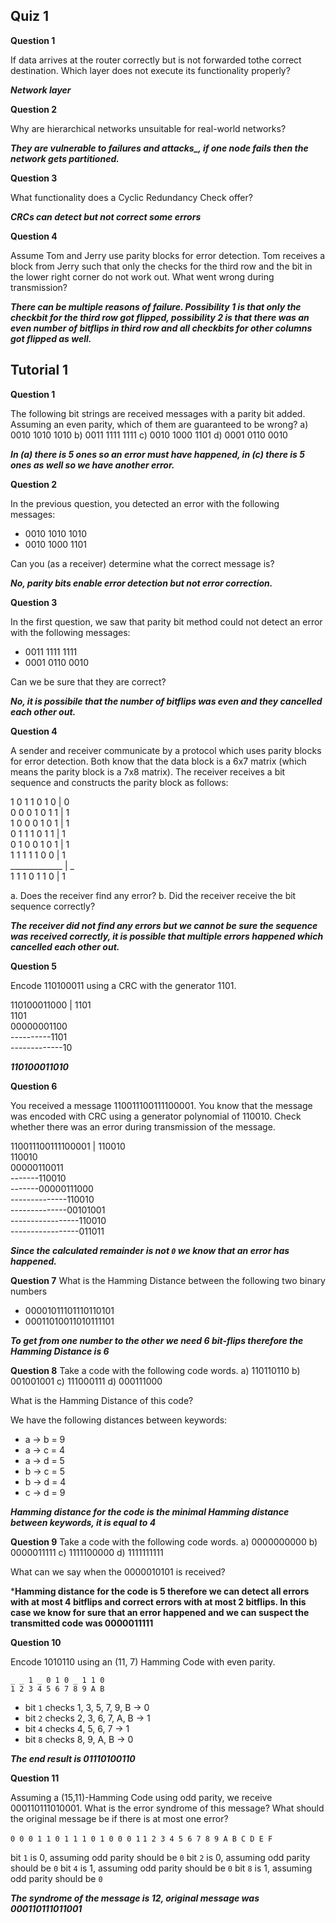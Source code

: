 ## Quiz 1

**Question 1**

If data arrives at the router correctly but is not forwarded tothe correct destination. Which layer does not execute its functionality properly?

***Network layer***

**Question 2**

Why are hierarchical networks unsuitable for real-world networks?

***They are vulnerable to failures and attacks_, if one node fails then the network gets partitioned.***

**Question 3**

What functionality does a Cyclic Redundancy Check offer?

***CRCs can detect but not correct some errors***

**Question 4**

Assume Tom and Jerry use parity blocks for error detection. Tom receives a block from Jerry such that only the checks for the third row and the bit in the lower right corner do not work out. What went wrong during transmission?

***There can be multiple reasons of failure. Possibility 1 is that only the checkbit for the third row got flipped, possibility 2 is that there was an even number of bitflips in third row and all checkbits for other columns got flipped as well.***

## Tutorial 1

**Question 1**

The following bit strings are received messages with a parity bit added. Assuming an even parity, which of them are guaranteed to be wrong?
a) 0010 1010 1010
b) 0011 1111 1111
c) 0010 1000 1101
d) 0001 0110 0010

***In (a) there is 5 ones so an error must have happened, in (c) there is 5 ones as well so we have another error.***

**Question 2**

In the previous question, you detected an error with the following messages:
* 0010 1010 1010
* 0010 1000 1101   

Can you (as a receiver) determine what the correct message is?

***No, parity bits enable error detection but not error correction.***

**Question 3**

In the first question, we saw that parity bit method could not detect an error with the following messages:
* 0011 1111 1111
* 0001 0110 0010

Can we be sure that they are correct?

***No, it is possibile that the number of bitflips was even and they cancelled each other out.***

**Question 4**

A sender and receiver communicate by a protocol which uses parity blocks for error detection. Both know that the data block is a 6x7 matrix (which means the parity block is a 7x8 matrix). The receiver receives a bit sequence and constructs the parity block as follows:

1 0 1 1 0 1 0 | 0   
0 0 0 1 0 1 1 | 1   
1 0 0 0 1 0 1 | 1   
0 1 1 1 0 1 1 | 1   
0 1 0 0 1 0 1 | 1   
1 1 1 1 1 0 0 | 1   
_____________ | _   
1 1 1 0 1 1 0 | 1   

a. Does the receiver find any error?
b. Did the receiver receive the bit sequence correctly?

***The receiver did not find any errors but we cannot be sure the sequence was received correctly, it is possible that multiple errors happened which cancelled each other out.***

**Question 5**

Encode 110100011 using a CRC with the generator 1101.

110100011000 | 1101   
1101   
00000001100   
----------1101   
-------------10

***110100011010***
          
**Question 6**

You received a message 110011100111100001. You know that the message was encoded with CRC using a generator polynomial of 110010. Check whether there was an error during transmission of the message. 

110011100111100001 | 110010   
110010   
00000110011   
-------110010   
-------00000111000   
--------------110010   
--------------00101001   
-----------------110010   
-----------------011011   

***Since the calculated remainder is not `0` we know that an error has happened.***

**Question 7**
What is the Hamming Distance between the following two binary numbers
* 00001011101110110101
* 00011010011010111101

***To get from one number to the other we need 6 bit-flips therefore the Hamming Distance is 6***

**Question 8**
Take a code with the following code words.
a) 110110110
b) 001001001
c) 111000111
d) 000111000

What is the Hamming Distance of this code?

We have the following distances between keywords:
* a -> b = 9
* a -> c = 4
* a -> d = 5
* b -> c = 5
* b -> d = 4
* c -> d = 9

***Hamming distance for the code is the minimal Hamming distance between keywords, it is equal to 4***

**Question 9**
Take a code with the following code words.
a) 0000000000
b) 0000011111
c) 1111100000
d) 1111111111

What can we say when the 0000010101 is received?

***Hamming distance for the code is 5 therefore we can detect all errors with at most 4 bitflips and correct errors with at most 2 bitflips. In this case we know for sure that an error happened and we can suspect the transmitted code was 0000011111**

**Question 10**

Encode 1010110 using an (11, 7) Hamming Code with even parity.

`_ _ 1 _ 0 1 0 _ 1 1 0`    
`1 2 3 4 5 6 7 8 9 A B`

* bit `1` checks 1, 3, 5, 7, 9, B -> 0
* bit `2` checks 2, 3, 6, 7, A, B -> 1
* bit `4` checks 4, 5, 6, 7 -> 1
* bit `8` checks 8, 9, A, B -> 0

***The end result is 01110100110***

**Question 11**

Assuming a (15,11)-Hamming Code using odd parity, we receive 000110111010001. What is the error syndrome of this message? What should the original message be if there is at most one error?

`0 0 0 1 1 0 1 1 1 0 1 0 0 0 1`
`1 2 3 4 5 6 7 8 9 A B C D E F`

bit `1` is 0, assuming odd parity should be `0`
bit `2` is 0, assuming odd parity should be `0`
bit `4` is 1, assuming odd parity should be `0`
bit `8` is 1, assuming odd parity should be `0`

***The syndrome of the message is 12, original message was 000110111011001***
